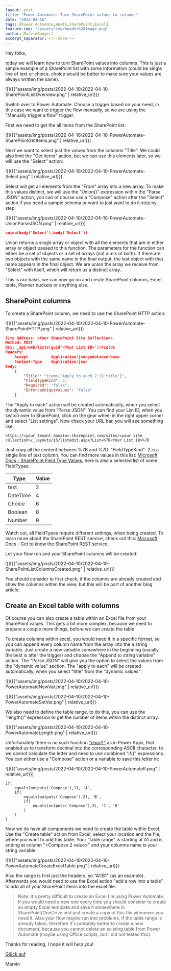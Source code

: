 ```yaml
---
layout: post
title: "Power Automate: Turn SharePoint values to columns"
date: "2022-04-16"
tags: [Power Automate,HowTo,SharePoint,Excel]
feature-img: "/assets/img/header%20image.png"
author: MarvinBangert
excerpt_separator: <!--more-->
---
```


Hey folks,

today we will learn how to turn SharePoint values into columns. This is just a simple example of a SharePoint list with some information (could be single line of text or choice, choice would be better to make sure your values are always written the same).

![]({{"assets/img/posts/2022-04-10/2022-04-10-SharePointListOverview.png" | relative_url}})

<!--more-->

Switch over to Power Automate. Choose a trigger based on your need, in this case we want to trigger the flow manually, so we are using the "Manually trigger a flow" trigger.

First we need to get the all items from the SharePoint list:

![]({{"assets/img/posts/2022-04-10/2022-04-10-PowerAutomate-SharePointGetItems.png" | relative_url}})

Next we want to select just the values from the columns "Title". We could also limit the "Get items" action, but we can use this elements later, so we will use the "Select" action:

![]({{"assets/img/posts/2022-04-10/2022-04-10-PowerAutomate-Select.png" | relative_url}})

Select will get all elements from the "From" array into a new array. To make this values distinct, we will use the "Union()" expression within the "Parse JSON" action, you can of course use a "Compose" action after the "Select" action if you need a sample schema or want to just want to do it step by step.

![]({{"assets/img/posts/2022-04-10/2022-04-10-PowerAutomate-UnionParseJSON.png" | relative_url}})

```JSON
union(body('Select'),body('Select'))
```

Union returns a single array or object with all the elements that are in either array or object passed to this function. The parameters for the function can either be a set of objects or a set of arrays (not a mix of both). If there are two objects with the same name in the final output, the last object with that name appears in the final object. We are union the array we receive from "Select" with itself, which will return us a distinct array.

This is our basis, we can now go on and create SharePoint columns, Excel table, Planner buckets or anything else.

## SharePoint columns

To create a SharePoint column, we need to use the SharePoint HTTP action:

![]({{"assets/img/posts/2022-04-10/2022-04-10-PowerAutomate-SharePointHTTP.png" | relative_url}})

```JSON
Site Address: <Your SharePoint Site Collection>
Method: POST
Uri: _api/web/lists(guid'<Your List ID>')/Fields
Headers:
    Accept          Application/json;odata=verbose
    Content-Type    Application/json
Body:
    {
        "Title": "items('Apply_to_each_2')['title']",
        "FieldTypeKind": 2,
        "Required": "false",
        "EnforceUniqueValues": "false"
    }
```

The "Apply to each" action will be created automatically, when you select the dynamic value from "Parse JSON". You can find your List ID, when you switch over to SharePoint, click on the gear wheel in the right upper corner and select "List settings". Now check your URL bar, you will see something like:

```
https://<your tenant domain>.sharepoint.com/sites/<your site collection>/_layouts/15/listedit.aspx?List=%7B<Your List ID>%7D
```

Just copy all the content between %7B and %7D. "FieldTypeKind": 2 is a single line of text column. You can find more values in this list: [Microsoft Docs - SharePoint Field Type Values](https://docs.microsoft.com/en-us/previous-versions/office/developer/sharepoint-2010/ee557062(v=office.14)#values), here is also a selected list of some FieldTypes:

|   Type   | Value |
|----------|-------|
| text     |   2   |
| DateTime |   4   |
| Choice   |   6   |
| Boolean  |   8   |
| Number   |   9   |

Watch out, all FieldTypes require different settings, when being created. To learn more about the SharePoint REST service, check out this: [Microsoft Docs - Get to know the SharePoint REST service](https://docs.microsoft.com/en-us/sharepoint/dev/sp-add-ins/get-to-know-the-sharepoint-rest-service?tabs=csom).

Let your flow run and your SharePoint columns will be created:

![]({{"assets/img/posts/2022-04-10/2022-04-10-SharePointListColumnsCreated.png" | relative_url}})

You should consider to first check, if the columns are already created and show the columns within the view, but this will be part of another blog article.

## Create an Excel table with columns

Of course you can also create a table within an Excel file from your SharePoint values. This gets a bit more complex, because we need to prepare a couple more things, before we can create the table.

To create columns within excel, you would need it in a specific format, so you can append every column name from the array into the a string variable. Just create a new variable somewhere in the beginning (usually the best is after the trigger) and choose the "Append to string variable" action. The "Parse JSON" will give you the option to select the values from the "dynamic value" section. The "apply to each" will be created automatically, when you select "title" from the "dynamic values":

![]({{"assets/img/posts/2022-04-10/2022-04-10-PowerAutomateNewVar.png" | relative_url}})

![]({{"assets/img/posts/2022-04-10/2022-04-10-PowerAutomateSetVar.png" | relative_url}})

We also need to define the table range, to do this, you can use the "length()" expression to get the number of items within the distinct array:

![]({{"assets/img/posts/2022-04-10/2022-04-10-PowerAutomateLength.png" | relative_url}})

Unfortunately there is no such function ["char()"](https://docs.microsoft.com/en-us/power-apps/maker/canvas-apps/functions/function-char) as in Power Apps, that enabled us to transform decimal into the corresponding ASCII character, to we cannot calculate the letter and need to use combined "if()" expressions. You can either use a "Compose" action or a variable to save this letter in:

![]({{"assets/img/posts/2022-04-10/2022-04-10-PowerAutomateIf.png" | relative_url}})

```
if(
    equals(outputs('Compose'),1), 'A',
    if(
        equals(outputs('Compose'),2), 'B',
        if(
            equals(outputs('Compose'),3), 'C', 'D'
        )
    )
)
```

Now we do have all components we need to create the table within Excel. Use the "Create table" action from Excel, select your location and the file, where you want to add this table. Your "table range" is starting at A1 and is ending at column "<Compose 2 value>" and your columns name is your string variable:

![]({{"assets/img/posts/2022-04-10/2022-04-10-PowerAutomateCreateExcelTable.png" | relative_url}})

Also the range is first just the headers, so "A1:B1" (as an example). Afterwards you would need to use the Excel action "add a row into a table" to add all of your SharePoint items into the excel file.

> Note: it's pretty difficult to create an Excel file using Power Automate. If you would need a new one every time you should consider to create an empty Excel template and save it somewhere in SharePoint/OneDrive and just create a copy of this file whenever you need it. Also your flow maybe run into problems, if the table range is already taken, therefore it's probably better to create a new document, because you cannot delete an existing table from Power Automate (maybe using Office scripts, but I did not tested this).

Thanks for reading, I hope it will help you!

[Glück auf](https://en.wikipedia.org/wiki/Gl%C3%BCck_auf)

Marvin